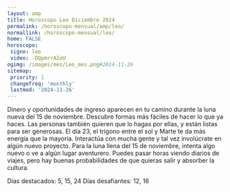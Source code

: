 ```yaml
---
layout: amp
title: Horoscopo Leo Diciembre 2024 
permalink: /horoscopo-mensual/amp/leo/
normallink: /horoscopo-mensual/leo/
home: FALSE
horoscopo:
 signo: leo
 video: -DQpmrrAIeU
ogimg: /images/mes/Leo_mes.png#2024-11-26
sitemap:
 priority: 1
 changefreq: 'monthly'
 lastmod: '2024-11-26'
---
```



Dinero y oportunidades de ingreso aparecen en tu camino durante la luna nueva del 15 de noviembre. Descubre formas más fáciles de hacer lo que ya haces. Las personas también quieren que lo hagas por ellas, y están listas para ser generosas. El día 23, el trígono entre el sol y Marte te da más energía que la mayoría. Interactúa con mucha gente y tal vez involúcrate en algún nuevo proyecto. Para la luna llena del 15 de noviembre, intenta algo nuevo o ve a algún lugar aventurero. Puedes pasar horas viendo diarios de viajes, pero hay buenas probabilidades de que quieras salir y absorber la cultura. 

Días destacados: 5, 15, 24
Días desafiantes: 12, 16
